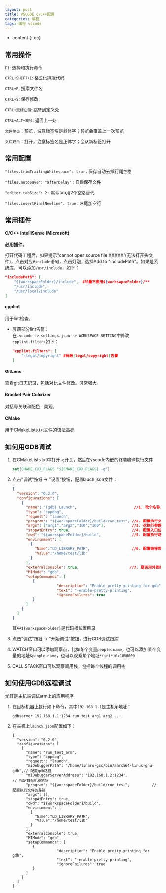 ```yaml
---
layout: post
title: VSCODE C/C++配置
categories: 编程
tags: 编程 vscode
---
```


* content
{:toc}

## 常用操作

`F1`: 选择和执行命令

`CTRL+SHIFT+I`: 格式化排版代码

`CTRL+P`: 搜索文件名

`CTRL+S`: 保存修改

`CTRL+鼠标左键`: 跳转到定义处

`CTRL+ALT+减号`: 返回上一处

`文件单击`：预览，注意标签名是斜体字；预览会覆盖上一次预览

`文件双击`：打开，注意标签名是正体字；会从新标签打开

## 常用配置

`"files.trimTrailingWhitespace": true` : 保存自动去掉行尾空格

`"files.autoSave": "afterDelay"` : 自动保存文件

`"editor.tabSize": 2` : 默认tab用2个空格替代

`"files.insertFinalNewline": true` : 末尾加空行

<!--more-->

## 常用插件

#### C/C++ IntelliSense (Microsoft)

**必用插件**。

打开代码工程后，如果提示"cannot open source file XXXXX"(无法打开头文件)，点击对应`#include`语句，点击灯泡，选择Add to "includePath"。如果是系统库，可以添加`/usr/include`，如下：

```json
"includePath": [
    "${workspaceFolder}/include",  #尽量不要用${worksapceFolder}/**
    "/usr/include",
    "/usr/local/include"
]
```



#### cpplint

用于lint检查。

* 屏蔽部分lint告警：  
  在`.vscode -> settings.json -> WORKSPACE SETTING`中修改`cpplint.filters`如下：  

  ```json
  "cpplint.filters": [
      "-legal/copyright" #屏蔽[legal/copyright]告警
  ]
  ```

#### GitLens

查看git日志记录，包括对比文件修改。非常强大。  

#### Bracket Pair Colorizer

对括号关联和配色，美观。

#### CMake

用于CMakeLists.txt文件的语法高亮

## 如何用GDB调试

1. 在CMakeLists.txt中打开`-g`开关，然后在vscode内嵌的终端编译执行文件

   ```cmake
   set(CMAKE_CXX_FLAGS "${CMAKE_CXX_FLAGS} -g")
   ```

2. 点击"调试"按钮 -> "设置"按钮，配置lauch.json文件：

   ```json
   {
     "version": "0.2.0",
     "configurations": [
       {
         "name": "(gdb) Launch",                          //1. 改个名称，（非必须）
         "type": "cppdbg",
         "request": "launch",
         "program": "${workspaceFolder}/build/run_test", //2. 配置执行文件的路径
         "args": ["arg1","arg2","100","100"],            //3. 改执行参数，可用\导特殊字符
         "stopAtEntry": true,                            //4. 配置入口位置暂停，（非必须）
         "cwd": "${workspaceFolder}/build",              //5. 配置执行路径 （非常重要）
         "environment": [
           {
             "Name":"LD_LIBRARY_PATH",                   //6. 配置链接库路径 (非必须，看需要)
             "Value":"/home/test/lib"
           }
         ],
         "externalConsole": true,                       //7. 是否用外部终端
         "MIMode": "gdb",
         "setupCommands": [
            {
                       "description": "Enable pretty-printing for gdb",
                       "text": "-enable-pretty-printing",
                       "ignoreFailures": true
            }
         ]
       }
     ]
   }
   ```

   其中`${workspaceFolder}`是代码根位置目录

3. 点击"调试"按钮 -> "开始调试"按钮，进行GDB调试跟踪

4. WATCH窗口可以添加观察点，比如某个变量`people.name`，也可以添加某个变量的地址`&people.name`，也可以观察某个地址`*(int*)0x1888000`

5. CALL STACK窗口可以观察调用栈，包括每个线程的调用栈

## 如何使用GDB远程调试

尤其是主机端调试arm上的应用程序

1. 在目标机器上执行如下命令，其中`192.168.1.1`是主机ip地址：

   ```shell
   gdbserver 192.168.1.1:1234 run_test arg1 arg2 ...
   ```

2. 在主机上`launch.json`配置如下：

   ```shell
   {
     "version": "0.2.0",
     "configurations": [
       {
         "name": "run_test_arm",                       
         "type": "cppdbg",
         "request": "launch",
         "miDebuggerPath": "/home/linaro-gcc/bin/aarch64-linux-gnu-gdb",// 配置gdb路径
         "miDebuggerServerAddress": "192.168.1.2:1234",                 // 指定目标机器地址
         "program": "${workspaceFolder}/build/run_test",          // 配置执行文件的路径
         "args": [],                                     
         "stopAtEntry": true,                         
         "cwd": "${workspaceFolder}/build",        
         "environment": [
           {
             "Name":"LD_LIBRARY_PATH",           
             "Value":"/home/test/lib"
           }
         ],
         "externalConsole": true,    
         "MIMode": "gdb",
         "setupCommands": [
            {
                       "description": "Enable pretty-printing for gdb",
                       "text": "-enable-pretty-printing",
                       "ignoreFailures": true
            }
         ]
       }
     ]
   }
   ```

   